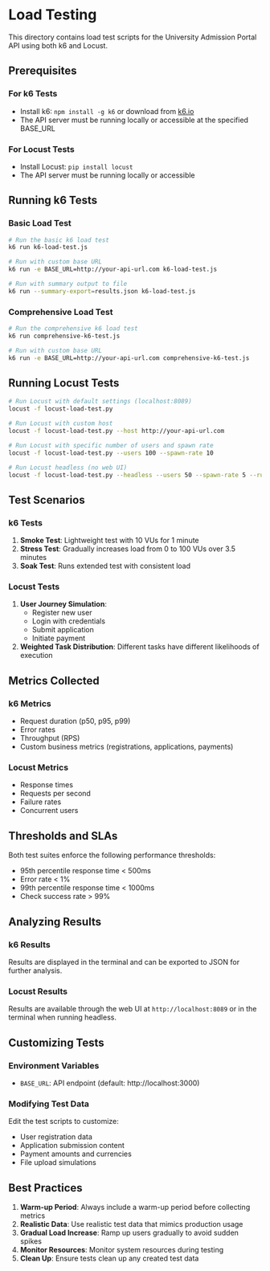 # Load Testing

This directory contains load test scripts for the University Admission Portal API using both k6 and Locust.

## Prerequisites

### For k6 Tests
- Install k6: `npm install -g k6` or download from [k6.io](https://k6.io/)
- The API server must be running locally or accessible at the specified BASE_URL

### For Locust Tests
- Install Locust: `pip install locust`
- The API server must be running locally or accessible

## Running k6 Tests

### Basic Load Test
```bash
# Run the basic k6 load test
k6 run k6-load-test.js

# Run with custom base URL
k6 run -e BASE_URL=http://your-api-url.com k6-load-test.js

# Run with summary output to file
k6 run --summary-export=results.json k6-load-test.js
```

### Comprehensive Load Test
```bash
# Run the comprehensive k6 load test
k6 run comprehensive-k6-test.js

# Run with custom base URL
k6 run -e BASE_URL=http://your-api-url.com comprehensive-k6-test.js
```

## Running Locust Tests

```bash
# Run Locust with default settings (localhost:8089)
locust -f locust-load-test.py

# Run Locust with custom host
locust -f locust-load-test.py --host http://your-api-url.com

# Run Locust with specific number of users and spawn rate
locust -f locust-load-test.py --users 100 --spawn-rate 10

# Run Locust headless (no web UI)
locust -f locust-load-test.py --headless --users 50 --spawn-rate 5 --run-time 5m
```

## Test Scenarios

### k6 Tests
1. **Smoke Test**: Lightweight test with 10 VUs for 1 minute
2. **Stress Test**: Gradually increases load from 0 to 100 VUs over 3.5 minutes
3. **Soak Test**: Runs extended test with consistent load

### Locust Tests
1. **User Journey Simulation**: 
   - Register new user
   - Login with credentials
   - Submit application
   - Initiate payment
2. **Weighted Task Distribution**: Different tasks have different likelihoods of execution

## Metrics Collected

### k6 Metrics
- Request duration (p50, p95, p99)
- Error rates
- Throughput (RPS)
- Custom business metrics (registrations, applications, payments)

### Locust Metrics
- Response times
- Requests per second
- Failure rates
- Concurrent users

## Thresholds and SLAs

Both test suites enforce the following performance thresholds:
- 95th percentile response time < 500ms
- Error rate < 1%
- 99th percentile response time < 1000ms
- Check success rate > 99%

## Analyzing Results

### k6 Results
Results are displayed in the terminal and can be exported to JSON for further analysis.

### Locust Results
Results are available through the web UI at `http://localhost:8089` or in the terminal when running headless.

## Customizing Tests

### Environment Variables
- `BASE_URL`: API endpoint (default: http://localhost:3000)

### Modifying Test Data
Edit the test scripts to customize:
- User registration data
- Application submission content
- Payment amounts and currencies
- File upload simulations

## Best Practices

1. **Warm-up Period**: Always include a warm-up period before collecting metrics
2. **Realistic Data**: Use realistic test data that mimics production usage
3. **Gradual Load Increase**: Ramp up users gradually to avoid sudden spikes
4. **Monitor Resources**: Monitor system resources during testing
5. **Clean Up**: Ensure tests clean up any created test data